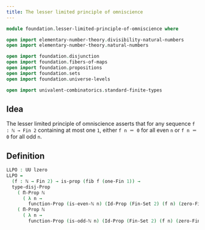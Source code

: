 ```yaml
---
title: The lesser limited principle of omniscience
---
```


```agda
module foundation.lesser-limited-principle-of-omniscience where

open import elementary-number-theory.divisibility-natural-numbers
open import elementary-number-theory.natural-numbers

open import foundation.disjunction
open import foundation.fibers-of-maps
open import foundation.propositions
open import foundation.sets
open import foundation.universe-levels

open import univalent-combinatorics.standard-finite-types
```

## Idea

The lesser limited principle of omniscience asserts that for any sequence `f : ℕ → Fin 2` containing at most one `1`, either `f n ＝ 0` for all even `n` or `f n ＝ 0` for all odd `n`.

## Definition

```agda
LLPO : UU lzero
LLPO =
  (f : ℕ → Fin 2) → is-prop (fib f (one-Fin 1)) →
  type-disj-Prop
    ( Π-Prop ℕ
      ( λ n →
        function-Prop (is-even-ℕ n) (Id-Prop (Fin-Set 2) (f n) (zero-Fin 1))))
    ( Π-Prop ℕ
      ( λ n →
        function-Prop (is-odd-ℕ n) (Id-Prop (Fin-Set 2) (f n) (zero-Fin 1))))
```

